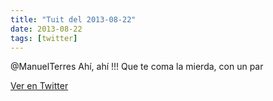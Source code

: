 ```yaml
---
title: "Tuit del 2013-08-22"
date: 2013-08-22
tags: [twitter]
---
```


@ManuelTerres Ahí, ahí !!! Que te coma la mierda, con un par



[Ver en Twitter](https://twitter.com/i/web/status/370524957992046592)
